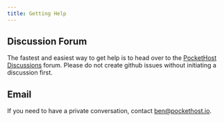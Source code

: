```yaml
---
title: Getting Help
---
```


## Discussion Forum

The fastest and easiest way to get help is to head over to the [PocketHost Discussions](https://github.com/benallfree/pockethost/discussions) forum. Please do not create github issues without initiating a discussion first.

## Email

If you need to have a private conversation, contact ben@pockethost.io.
